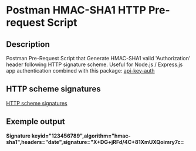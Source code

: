 # Postman HMAC-SHA1 HTTP Pre-request Script

## Description

Postman Pre-Request Script that Generate HMAC-SHA1 valid 'Authorization' header following HTTP signature scheme.
Useful for Node.js / Express.js app authentication combined with this package: [api-key-auth](ttps://github.com/arkerone/api-key-auth)

## HTTP scheme signatures
[HTTP scheme signatures](https://github.com/arkerone/api-key-auth/blob/HEAD/signature.md)

## Exemple output
**Signature keyid="123456789",algorithm="hmac-sha1",headers="date",signature="X+DG+jRFd/4C+81XmUXQoimry7c=**